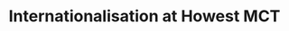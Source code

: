 ---
title: Internationalisation at Howest MCT
description: Howest MCT has a long history of international projects, ranging from short-term projects to long-term internships. This page explains the different opportunities for international students at Howest MCT
layout: international-english
identifier: international-english
type: page
partner: true ## Makes sure it renders the page a little different here!

aliases:
    - /international/partners
    - /international/partner
    - /international/english/partner

---